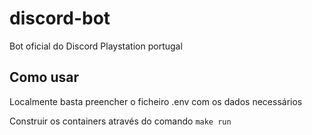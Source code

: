 # discord-bot

Bot oficial do Discord Playstation portugal

## Como usar

Localmente basta preencher o ficheiro .env com os dados necessários

Construir os containers através do comando `make run`
